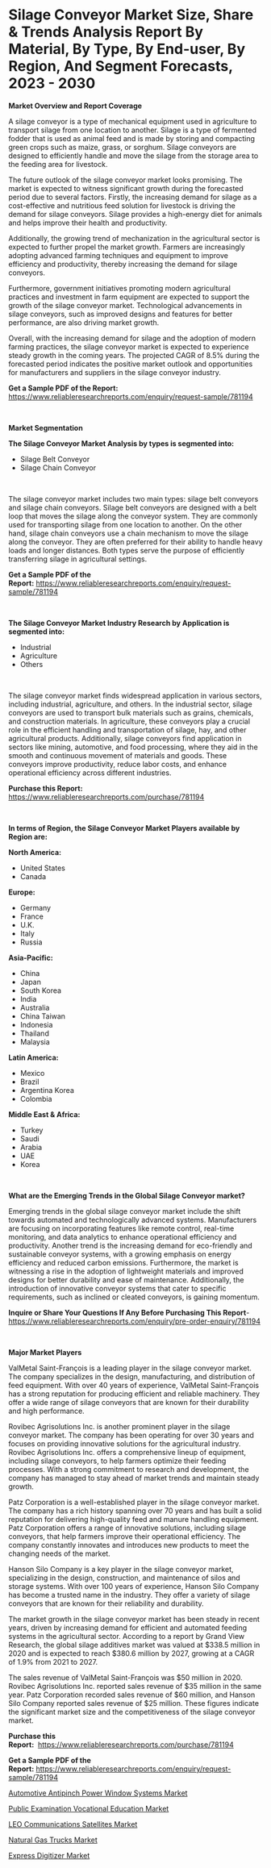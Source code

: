 <p><h1>Silage Conveyor Market Size, Share & Trends Analysis Report By Material, By Type, By End-user, By Region, And Segment Forecasts, 2023 - 2030</h1></p><p><strong>Market Overview and Report Coverage</strong></p>
<p><p>A silage conveyor is a type of mechanical equipment used in agriculture to transport silage from one location to another. Silage is a type of fermented fodder that is used as animal feed and is made by storing and compacting green crops such as maize, grass, or sorghum. Silage conveyors are designed to efficiently handle and move the silage from the storage area to the feeding area for livestock.</p><p>The future outlook of the silage conveyor market looks promising. The market is expected to witness significant growth during the forecasted period due to several factors. Firstly, the increasing demand for silage as a cost-effective and nutritious feed solution for livestock is driving the demand for silage conveyors. Silage provides a high-energy diet for animals and helps improve their health and productivity.</p><p>Additionally, the growing trend of mechanization in the agricultural sector is expected to further propel the market growth. Farmers are increasingly adopting advanced farming techniques and equipment to improve efficiency and productivity, thereby increasing the demand for silage conveyors.</p><p>Furthermore, government initiatives promoting modern agricultural practices and investment in farm equipment are expected to support the growth of the silage conveyor market. Technological advancements in silage conveyors, such as improved designs and features for better performance, are also driving market growth.</p><p>Overall, with the increasing demand for silage and the adoption of modern farming practices, the silage conveyor market is expected to experience steady growth in the coming years. The projected CAGR of 8.5% during the forecasted period indicates the positive market outlook and opportunities for manufacturers and suppliers in the silage conveyor industry.</p></p>
<p><strong>Get a Sample PDF of the Report:</strong> <a href="https://www.reliableresearchreports.com/enquiry/request-sample/781194">https://www.reliableresearchreports.com/enquiry/request-sample/781194</a></p>
<p>&nbsp;</p>
<p><strong>Market Segmentation</strong></p>
<p><strong>The Silage Conveyor Market Analysis by types is segmented into:</strong></p>
<p><ul><li>Silage Belt Conveyor</li><li>Silage Chain Conveyor</li></ul></p>
<p>&nbsp;</p>
<p><p>The silage conveyor market includes two main types: silage belt conveyors and silage chain conveyors. Silage belt conveyors are designed with a belt loop that moves the silage along the conveyor system. They are commonly used for transporting silage from one location to another. On the other hand, silage chain conveyors use a chain mechanism to move the silage along the conveyor. They are often preferred for their ability to handle heavy loads and longer distances. Both types serve the purpose of efficiently transferring silage in agricultural settings.</p></p>
<p><strong>Get a Sample PDF of the Report:</strong>&nbsp;<a href="https://www.reliableresearchreports.com/enquiry/request-sample/781194">https://www.reliableresearchreports.com/enquiry/request-sample/781194</a></p>
<p>&nbsp;</p>
<p><strong>The Silage Conveyor Market Industry Research by Application is segmented into:</strong></p>
<p><ul><li>Industrial</li><li>Agriculture</li><li>Others</li></ul></p>
<p>&nbsp;</p>
<p><p>The silage conveyor market finds widespread application in various sectors, including industrial, agriculture, and others. In the industrial sector, silage conveyors are used to transport bulk materials such as grains, chemicals, and construction materials. In agriculture, these conveyors play a crucial role in the efficient handling and transportation of silage, hay, and other agricultural products. Additionally, silage conveyors find application in sectors like mining, automotive, and food processing, where they aid in the smooth and continuous movement of materials and goods. These conveyors improve productivity, reduce labor costs, and enhance operational efficiency across different industries.</p></p>
<p><strong>Purchase this Report:</strong>&nbsp; <a href="https://www.reliableresearchreports.com/purchase/781194">https://www.reliableresearchreports.com/purchase/781194</a></p>
<p>&nbsp;</p>
<p><strong>In terms of Region, the Silage Conveyor Market Players available by Region are:</strong></p>
<p>
    <p> <strong> North America: </strong>
        <ul>
            <li>United States</li>
            <li>Canada</li>
        </ul>
        </p> 
    <p> <strong> Europe: </strong>
        <ul>
            <li>Germany</li>
            <li>France</li>
            <li>U.K.</li>
            <li>Italy</li>
            <li>Russia</li>
        </ul>
        </p> 
    <p> <strong> Asia-Pacific: </strong>
        <ul>
            <li>China</li>
            <li>Japan</li>
            <li>South Korea</li>
            <li>India</li>
            <li>Australia</li>
            <li>China Taiwan</li>
            <li>Indonesia</li>
            <li>Thailand</li>
            <li>Malaysia</li>
        </ul>
        </p> 
    <p> <strong> Latin America: </strong>
        <ul>
            <li>Mexico</li>
            <li>Brazil</li>
            <li>Argentina Korea</li>
            <li>Colombia</li>
        </ul>
        </p> 
    <p> <strong> Middle East & Africa: </strong>
        <ul>
            <li>Turkey</li>
            <li>Saudi</li>
            <li>Arabia</li>
            <li>UAE</li>
            <li>Korea</li>
        </ul>
    </p>
    </p>
<p>&nbsp;</p>
<p><strong>What are the Emerging Trends in the Global Silage Conveyor market?</strong></p>
<p><p>Emerging trends in the global silage conveyor market include the shift towards automated and technologically advanced systems. Manufacturers are focusing on incorporating features like remote control, real-time monitoring, and data analytics to enhance operational efficiency and productivity. Another trend is the increasing demand for eco-friendly and sustainable conveyor systems, with a growing emphasis on energy efficiency and reduced carbon emissions. Furthermore, the market is witnessing a rise in the adoption of lightweight materials and improved designs for better durability and ease of maintenance. Additionally, the introduction of innovative conveyor systems that cater to specific requirements, such as inclined or cleated conveyors, is gaining momentum.</p></p>
<p><strong>Inquire or Share Your Questions If Any Before Purchasing This Report</strong>- <a href="https://www.reliableresearchreports.com/enquiry/pre-order-enquiry/781194">https://www.reliableresearchreports.com/enquiry/pre-order-enquiry/781194</a></p>
<p>&nbsp;</p>
<p><strong>Major Market Players</strong></p>
<p><p>ValMetal Saint-François is a leading player in the silage conveyor market. The company specializes in the design, manufacturing, and distribution of feed equipment. With over 40 years of experience, ValMetal Saint-François has a strong reputation for producing efficient and reliable machinery. They offer a wide range of silage conveyors that are known for their durability and high performance.</p><p>Rovibec Agrisolutions Inc. is another prominent player in the silage conveyor market. The company has been operating for over 30 years and focuses on providing innovative solutions for the agricultural industry. Rovibec Agrisolutions Inc. offers a comprehensive lineup of equipment, including silage conveyors, to help farmers optimize their feeding processes. With a strong commitment to research and development, the company has managed to stay ahead of market trends and maintain steady growth.</p><p>Patz Corporation is a well-established player in the silage conveyor market. The company has a rich history spanning over 70 years and has built a solid reputation for delivering high-quality feed and manure handling equipment. Patz Corporation offers a range of innovative solutions, including silage conveyors, that help farmers improve their operational efficiency. The company constantly innovates and introduces new products to meet the changing needs of the market.</p><p>Hanson Silo Company is a key player in the silage conveyor market, specializing in the design, construction, and maintenance of silos and storage systems. With over 100 years of experience, Hanson Silo Company has become a trusted name in the industry. They offer a variety of silage conveyors that are known for their reliability and durability.</p><p>The market growth in the silage conveyor market has been steady in recent years, driven by increasing demand for efficient and automated feeding systems in the agricultural sector. According to a report by Grand View Research, the global silage additives market was valued at $338.5 million in 2020 and is expected to reach $380.6 million by 2027, growing at a CAGR of 1.9% from 2021 to 2027.</p><p>The sales revenue of ValMetal Saint-François was $50 million in 2020. Rovibec Agrisolutions Inc. reported sales revenue of $35 million in the same year. Patz Corporation recorded sales revenue of $60 million, and Hanson Silo Company reported sales revenue of $25 million. These figures indicate the significant market size and the competitiveness of the silage conveyor market.</p></p>
<p><strong>Purchase this Report:</strong>&nbsp;&nbsp;<a href="https://www.reliableresearchreports.com/purchase/781194">https://www.reliableresearchreports.com/purchase/781194</a></p>
<p></p>
<p><strong>Get a Sample PDF of the Report:</strong>&nbsp;<a href="https://www.reliableresearchreports.com/enquiry/request-sample/781194">https://www.reliableresearchreports.com/enquiry/request-sample/781194</a></p>
<p><p><a href="https://medium.com/@peterm12562/automotive-antipinch-power-window-systems-market-insight-market-trends-growth-forecasted-from-70be21a3b0c2">Automotive Antipinch Power Window Systems Market</a></p><p><a href="https://www.linkedin.com/pulse/decoding-public-examination-vocational-education-market-deep/">Public Examination Vocational Education Market</a></p><p><a href="https://github.com/sndrkn/Market-Research-Report-List-1/blob/main/leo-communications-satellites-market.md">LEO Communications Satellites Market</a></p><p><a href="https://github.com/amae102299/Market-Research-Report-List-1/blob/main/natural-gas-trucks-market.md">Natural Gas Trucks Market</a></p><p><a href="https://medium.com/@malcomw102036/express-digitizer-market-outlook-industry-overview-and-forecast-2023-to-2030-926e51ed8c32">Express Digitizer Market</a></p></p>